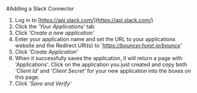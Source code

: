 #Adding a Slack Connector
1. Log in to [https://api.slack.com/](https://api.slack.com/)
2. Click the *'Your Applications'* tab
3. Click *'Create a new application'*
4. Enter your application name and set the URL to your applications website and the Redirect URI(s) to *'https://bouncer.hoist.io/bounce'*
5. Click *'Create Application'*
6. When it successfully saves the application, it will return a page with 'Applications'. Click on the application you just created and copy both *'Client Id'* and *'Client Secret'* for your new application into the boxes on this page.
7. Click *'Save and Verify'*